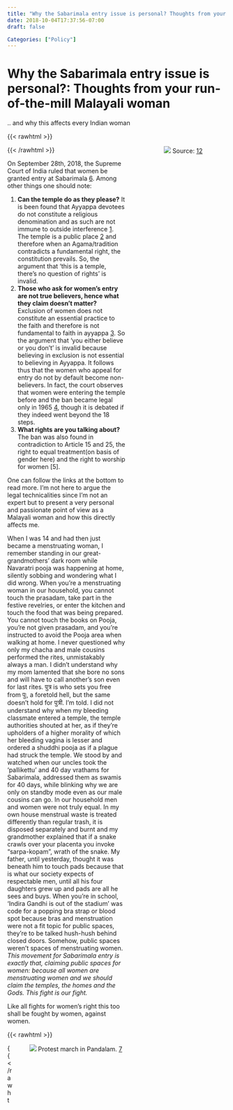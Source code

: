 ```yaml
---
title: "Why the Sabarimala entry issue is personal? Thoughts from your run-of-the-mill Malayali woman"
date: 2018-10-04T17:37:56-07:00
draft: false

Categories: ["Policy"]
---
```


# Why the Sabarimala entry issue is personal?: Thoughts from your run-of-the-mill Malayali woman

.. and why this affects every Indian woman

{{< rawhtml >}}
<div style="height: 100%; width: 40%; float: right; padding-left: 2rem; text-align: center;">
    <img src="./sabarimala-2.jpeg" />
    Source: <a href="https://www.facebook.com/photo.php?fbid=1940526586040423&set=a.137234033036363&type=3&theater">12</a>
</div>
{{< /rawhtml >}}

On September 28th, 2018, the Supreme Court of India ruled that women be granted entry at Sabarimala [6]. Among other things one should note:

1.  **Can the temple do as they please?** It is been found that Ayyappa devotees do not constitute a religious denomination and as such are not immune to outside interference [1]. The temple is a public place [2] and therefore when an Agama/tradition contradicts a fundamental right, the constitution prevails. So, the argument that ‘this is a temple, there’s no question of rights’ is invalid.
2.  **Those who ask for women’s entry are not true believers, hence what they claim doesn’t matter?** Exclusion of women does not constitute an essential practice to the faith and therefore is not fundamental to faith in ayyappa [3]. So the argument that ‘you either believe or you don’t’ is invalid because believing in exclusion is not essential to believing in Ayyappa. It follows thus that the women who appeal for entry do not by default become non-believers. In fact, the court observes that women were entering the temple before and the ban became legal only in 1965 [4], though it is debated if they indeed went beyond the 18 steps.
3.  **What rights are you talking about?** The ban was also found in contradiction to Article 15 and 25, the right to equal treatment(on basis of gender here) and the right to worship for women [5].

One can follow the links at the bottom to read more. I’m not here to argue the legal technicalities since I’m not an expert but to present a very personal and passionate point of view as a Malayali woman and how this directly affects me.

When I was 14 and had then just became a menstruating woman, I remember standing in our great-grandmothers’ dark room while Navaratri pooja was happening at home, silently sobbing and wondering what I did wrong. When you’re a menstruating woman in our household, you cannot touch the prasadam, take part in the festive revelries, or enter the kitchen and touch the food that was being prepared. You cannot touch the books on Pooja, you’re not given prasadam, and you’re instructed to avoid the Pooja area when walking at home. I never questioned why only my chacha and male cousins performed the rites, unmistakably always a man. I didn’t understand why my mom lamented that she bore no sons and will have to call another’s son even for last rites. पुत्र is who sets you free from पुः, a foretold hell, but the same doesn’t hold for पुत्री. I’m told. I did not understand why when my bleeding classmate entered a temple, the temple authorities shouted at her, as if they’re upholders of a higher morality of which her bleeding vagina is lesser and ordered a shuddhi pooja as if a plague had struck the temple. We stood by and watched when our uncles took the ‘pallikettu’ and 40 day vrathams for Sabarimala, addressed them as swamis for 40 days, while blinking why we are only on standby mode even as our male cousins can go. In our household men and women were not truly equal. In my own house menstrual waste is treated differently than regular trash, it is disposed separately and burnt and my grandmother explained that if a snake crawls over your placenta you invoke “sarpa-kopam”, wrath of the snake. My father, until yesterday, thought it was beneath him to touch pads because that is what our society expects of respectable men, until all his four daughters grew up and pads are all he sees and buys. When you’re in school, ‘Indira Gandhi is out of the stadium’ was code for a popping bra strap or blood spot because bras and menstruation were not a fit topic for public spaces, they’re to be talked hush-hush behind closed doors. Somehow, public spaces weren’t spaces of menstruating women. _This movement for Sabarimala entry is exactly that, claiming public spaces for women: because all women are menstruating women and we should claim the temples, the homes and the Gods. This fight is our fight._

Like all fights for women’s right this too shall be fought by women, against women.

{{< rawhtml >}}
<div style="height: 100%; width: 45%; float: right; padding-left: 2rem; text-align: center;">
    <img src="./sabarimala-1.png" />
    Protest march in Pandalam. <a href="http://www.newindianexpress.com/states/kerala/2018/oct/02/kerala-hundreds-of-women-protest-sc-verdict-permitting-entry-for-women-of-all-ages-into-sabarimala-1880174.html">7</a>
</div>
{{< /rawhtml >}}

The Sabarimala temple entry has sparked massive protests from certain devotees including many women who are #ReadyToWait apparently. By all means, go ahead. This judgement does not force them to go and they’re not content with waiting but instead aim to impose their sense of their worth of our gender on all of us. This directly affects you and I, because these women are marching to take away our rights, that if they succeed in being certified unfit to enter they’re also certifying us as impure. To be fair, they’re resisting change and trying to protect what is important to them but what if what is important is your instilled self-indignance? A perfect oppression they say is one where the oppressed willfully partakes in the oppression and that is exactly what our traditions have achieved here. The person that keeps me away from Pooja is my mother, that who checks before we visit temples is my mother and that who cries that daughters are lesser is too, my mother.

This opposition to Sabarimala entry reflects everything that is wrong with our society and to risk being called harsh, I cannot but wonder how foolish are these women that are marching to be stamped impure, lesser than men, to be denied access to God. _Upholding these traditions from the patriarchal times is also willfully reaffirming their bases: their assertion of our impurity, in that our daughters and sisters are lesser._

**What about the rights of the deity?**

This movement is not just about my rights but also about the rights of the deity. They ascertain that the will of the deity is to be respected in the temples. Fair, except it leads to many questions. How do we assert this will of Ayyappa? Who can convincingly represent the will of the deity? Do they own the will of the deity more than women devotees do? Do we respect the right of the deity to be worshipped by women? Does the will of the deity change in time as societal morality evolves? If yes, how can we check what the deity wants post Harijan temple entry movement, say? Can the mere entry of mortal women break the sworn celibacy of God, are we so sexual as to entice Gods? Is true celibacy tested in the presence of women or by running away from women? If we argue that the deity is an individual, can we expect them to be a rational individual that believes in the equality of sexes since we consider them worthy of being worshipped?

When we say that mortal women can break the celibate nature of God aren’t we claiming that the onus of maintaining God’s celibacy is on us and not the deity? If we extend this thinking to the situation of women’s safety, we are essentially claiming that it is the fault of the women who ventured out at night or to a bar that led them to be violated, rather than that it is the duty of men to behave responsibly in a public place. How regressive is that notion? Again, if the rule is to maintain the celibate nature of God, aren’t we sexualising minor girls aged 10–18 as capable of breaking vows of celibacy? How bigoted is that? Then again, we are asserting that women above 50 years are asexual, if so, which is factually untrue and deeply disrespectful.

We are also looking at celibacy from a lens of heteronormality. Today we know that men can break the celibate nature of men and women for women. Shouldn’t fertile men be stopped too for a deity that began observing penance as a teenager?

Again, if we truly believe that God is everywhere, തൂണിലും തുരുമ്പിലും, then we fertile women are already in the company of celibate Gods. Our going to temple or not makes no difference to his penance.

**Can majoritarian sentiments trump individual rights?**

Regardless of the resistance, in matters of fundamental rights constitutional morality is supremary to majoritarian sentiments [8], essentially translating to, you can do as you please for yourself but you cannot dictate to others what to do. Even if a million lynchers want to take away one man’s right to life or a million rapists decide to take away one woman’s right to freedom, they be damned in India. Let these women decide to wait, but let them only decide for themselves. Individual rights against mob justice and allegiance to constitutional morality and the holy book that is the Constitution is something we swore to when we became a republic.

**Isn’t the judiciary overreaching into religious matters?**

In this case, the court says that exclusion women is not an essential practice of faith and therefore religion cannot be cover for discrimination. But to be fair, this is circular logic. First of all, even if Hindu groups decide to exclude women they cannot overrule our rights as argued above. Secondly, several Hindu groups support the entry [9], including the Kerala government that represents the interests of people and until few days ago, the RSS as well. It is irrelevant who is behind the PIL because you only need one woman to claim that her fundamental rights are violated. Again, questioning the competency of the SC to rule on matters of religion takes us down a dangerous road: dowry ban, triple talaq ban, the Ayodhya dispute and so much more comes under question if we are to say that the religion/society decides what is essential to them and governs itself. For example, manusmriti allows beating up of wives [10] and a religious group that practices it can claim immunity from jurisprudence.

In 1987, a bigger crowd of about 70000+ [13] marched in the name of protecting Hindu Dharma, then protesting the Rajasthan state government and high court’s ruling for abolishing Sati. The arguments raised then are eerily similar to the arguments raised now.

**Is it really the majoritarian belief?**

However, one can cast aspersions that this is indeed the majoritarian belief, since an elected government that legally represents the interests of the masses, the Devaswom Board and many many voices of liberal men and women have expressed support for women’s entry. Even assuming that this is a reflection of majoritarian sentiment, one must remember that pioneers have always faced majoritarian anger, be it during the Periyar movement the temple entry movement for Dalits or the maaru-marakkal revolts of 19th century Travancore. Even in these cases, some of the most vocal opponents were the oppressed themselves, as here are these marching women. This expression of majoritarian anger, if so, is quite natural and fair and is part and parcel of social reform for each of our freedoms of today, like that of covering our breasts is dearly fought for and won amidst stringent opposition to prevailing tradition.

**Precedence**

Reform has been part and parcel of Hinduism. When the temple entry proclamation in Travancore happened, there were questions from the majority on the lines of ‘God doesn’t want to see Harijans, so why force them to?’. Faithful Harijans at that time were supposed to stay away voluntarily. Even today, while Mohan Bhagwat and others proclaim Triple Talaq judgement as a major move towards recognising the rights of Muslim women, they do not want to recognise that Hindu women too have fundamental rights, and want to respect tradition here. Another case in point is the 2016 Bombay HC verdict on allowing entry of women into the Shani Shingnapur temple, where women have never entered in history[14]. At this instance, the BJP facilitated the implementation of the court order with the support of the Congress and Sena and RSS, hailing a victory of women’s rights, all of who are opposing today.

**You do not know the idea of India if you cannot understand what they’re protesting for!**

Hinduism is a constantly evolving religion and so is the idea of India. Why do we assume that that the idea of India is an idea we should ascribe to than an idea we hold within us, and fight for it to be accepted. This fight is one between two conceptions of the same, engaged in a tug of war: an idea of India that is static in time and immutable, defending bigotry using ‘because I said so’ and not because of reason and one that is a peaceful transposition of old traditions and modern successes of civil rights movements, iterating for what is right as measured by our conscience. Our conscience says that men and women are equal, constitutionally and spiritually. All that a man can do a woman can do, and a menstruating woman can give birth, make life. If anything that makes her only more qualified to attain spirituality. The very idea of India wouldn’t be so splendid if the ideas of India that Gandhi and Ambedkar held towed the line of status quo or if they didn’t fight for it.

**तत्त्वमसि**

The irony here is an elephant in the room. ‘Tatvamasi’ is strewn on the sanctum at Sabarimala translating to ‘that is you’, that that what you seek is you and God is you. How ironic it is then that we are kept out of the very same temple saying we cannot become goddesses even as men become Ayyappas! Again, the legend says Swami was born out of the union of Shiva, who is also Arthanareeshwaran, and Vishnu, in his Mohini form. If anything, the story of Ayyappa itself denotes the congruence of genders: if Vishnu himself can give birth and defy gender norms, is it so much of a daredevilry for mere mortal women to observe penance?

**To believing women that want to go**

If you’re a woman who has been religious all your life, no, this movement doesn’t invalidate our actions and beliefs so far. It doesn’t invalidate our faith or amount to disrespect. Our moralities are constantly evolving as we transition as a society. At a time, a woman demanding to work was considered rude by in-laws; our exercise of financial independence, even wearing a blouse was at one time rebellious activism. Your belief is simply between you and the deity and the protestors and others have no business in it. If your visiting is consistent with your belief systems and you want to worship, do go. Perhaps God wants to be worshipped by you irrespective of what the protestors say. Do you think that anybody that damages cars and threatens women speaks for the will of any God? We’re here at a historic turn of progress, this is a chance for self-actualization, that God accepts you as She made you, bleeding vaginas and all! Let us choose to be on the correct side of history!

[1]: https://www.livelaw.in/sabarimala-custom-must-yield-to-fundamental-right-of-women-to-worship-justice-nariman-read-judgment/
[2]: https://m.dailyhunt.in/news/india/english/laughingcolours+english-epaper-laughcole/temple+is+a+public+place+and+everyone+is+allowed+to+go+there+sc+on+women+entering+sabarimala+temple-newsid-92686945
[3]: https://indiankanoon.org/doc/163639357/
[4]: https://www.thenewsminute.com/article/how-long-has-ban-women-entering-sabarimala-existed-debate-ensues-89279
[6]: https://www.livelaw.in/sabarimala-devotion-cannot-be-subjected-to-gender-discrimination-sc-allows-women-entry-by-41-majority-lone-woman-in-the-bench-dissents/
[7]: http://www.newindianexpress.com/states/kerala/2018/oct/02/kerala-hundreds-of-women-protest-sc-verdict-permitting-entry-for-women-of-all-ages-into-sabarimala-1880174.html
[8]: https://www.firstpost.com/india/majoritarian-views-popular-morality-cannot-dictate-constitutional-rights-after-157-years-section-377-is-struck-down-5133021.html
[9]: https://www.dnaindia.com/india/report-sabarimala-temple-issue-two-hindu-bodies-move-sc-seek-entry-of-women-in-temple-2204775
[10]: http://nirmukta.com/2011/08/27/the-status-of-women-as-depicted-by-manu-in-the-manusmriti/
[11]: https://www.livelaw.in/sabarimala-day-2prohibiting-women-from-entering-temple-is-a-form-of-untouchabiltysubmits-jaising-what-applies-to-man-applies-to-woman-as-well-says-cji-dipak-misra/
[12]: https://www.facebook.com/photo.php?fbid=1940526586040423&set=a.137234033036363&type=3&theater
[13]: https://www.indiatoday.in/magazine/indiascope/story/19871031-roop-kanwar-sati-rajasthan-government-measures-unite-rajputs-into-bold-action-799458-1987-10-31
[14]: https://www.ndtv.com/cheat-sheet/shani-shingnapur-temple-opens-doors-to-women-ends-ban-10-developments-1340186
